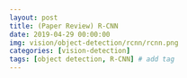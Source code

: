 ```yaml
---
layout: post
title: (Paper Review) R-CNN
date: 2019-04-29 00:00:00
img: vision/object-detection/rcnn/rcnn.png
categories: [vision-detection] 
tags: [object detection, R-CNN] # add tag
---
```


